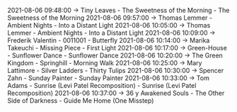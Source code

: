 2021-08-06 09:48:00 -> Tiny Leaves - The Sweetness of the Morning - The Sweetness of the Morning
2021-08-06 09:57:00 -> Thomas Lemmer - Ambient Nights - Into a Distant Light
2021-08-06 10:05:00 -> Thomas Lemmer - Ambient Nights - Into a Distant Light
2021-08-06 10:09:00 -> Frederik Valentin - 0011001 - Butterfly
2021-08-06 10:14:00 -> Marika Takeuchi - Missing Piece - First Light
2021-08-06 10:17:00 -> Green-House - Sunflower Dance - Sunflower Dance
2021-08-06 10:20:00 -> The Green Kingdom - Springhill - Morning Walk
2021-08-06 10:25:00 -> Mary Lattimore - Silver Ladders - Thirty Tulips
2021-08-06 10:30:00 -> Spencer Zahn - Sunday Painter - Sunday Painter
2021-08-06 10:33:00 -> Tom Adams - Sunrise (Levi Patel Recomposition) - Sunrise (Levi Patel Recomposition)
2021-08-06 10:37:00 -> 36 y Awakened Souls - The Other Side of Darkness - Guide Me Home (One Misstep)

